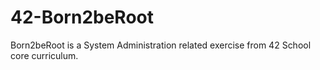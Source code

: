 # 42-Born2beRoot
Born2beRoot is a System Administration related exercise from 42 School core curriculum.
